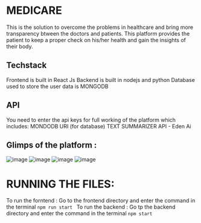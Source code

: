 # MEDICARE
This is the solution to overcome the problems in healthcare and bring more transparency btween the doctors and patients.
This platform provides the patient to keep a proper check on his/her health and gain the insights of their body.

## Techstack
Frontend is built in React Js
Backend is built in nodejs and python
Database used to store the user data is MONGODB

## API 
You need to enter the api keys for full working of the platform which includes:
MONDODB URI (for database)
TEXT SUMMARIZER API - Eden Ai 

## Glimps of the platform :
![image](https://github.com/shukabum/Tinkerquest-medicare/assets/109593681/6c7f9b91-d265-48be-a333-60a0b0bd95c5)
![image](https://github.com/shukabum/Tinkerquest-medicare/assets/109593681/de936f02-5ee2-4fc3-81ca-07900cd668af)
![image](https://github.com/shukabum/Tinkerquest-medicare/assets/109593681/fbb5b232-61b1-4ef7-9d85-fd75ddcaa03b)
![image](https://github.com/shukabum/Tinkerquest-medicare/assets/109593681/a7c87886-73ac-4131-959e-28a215ec2c2c)

# RUNNING THE FILES:
To run the forntend : Go to the frontend directory and enter the command in the terminal ``` npm run start  ```
To run the backend : Go tp the backend directory and enter the command in the terminal ``` npm start ```

